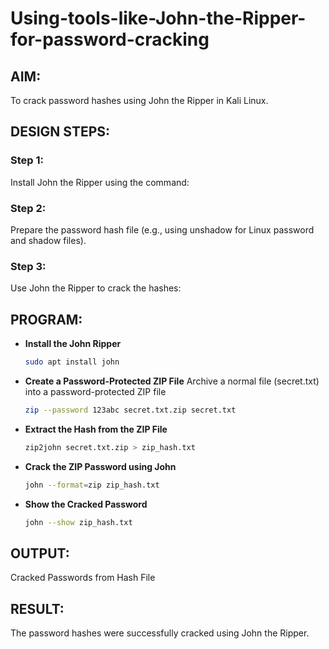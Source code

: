 # Using-tools-like-John-the-Ripper-for-password-cracking
## AIM:
To crack password hashes using John the Ripper in Kali Linux.

## DESIGN STEPS:
### Step 1:
Install John the Ripper using the command:

### Step 2:
Prepare the password hash file (e.g., using unshadow for Linux password and shadow files).

### Step 3:
Use John the Ripper to crack the hashes:

## PROGRAM:

- **Install the John Ripper**
  ```bash
  sudo apt install john
  ```
- **Create a Password-Protected ZIP File**
   Archive a normal file (secret.txt) into a password-protected ZIP file
   ```bash
   zip --password 123abc secret.txt.zip secret.txt
   ```
 - **Extract the Hash from the ZIP File**
   ```bash
   zip2john secret.txt.zip > zip_hash.txt
   ```
- **Crack the ZIP Password using John**
  ```bash
  john --format=zip zip_hash.txt
  ```
- **Show the Cracked Password**
  ```bash
  john --show zip_hash.txt
  ```

## OUTPUT:
Cracked Passwords from Hash File

## RESULT:
The password hashes were successfully cracked using John the Ripper.

